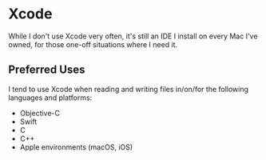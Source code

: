 # Xcode
While I don't use Xcode very often, it's still an IDE I install on every Mac I've owned, for those one-off situations where I need it.

## Preferred Uses
I tend to use Xcode when reading and writing files in/on/for the following languages and platforms:
- Objective-C
- Swift
- C
- C++
- Apple environments (macOS, iOS)
